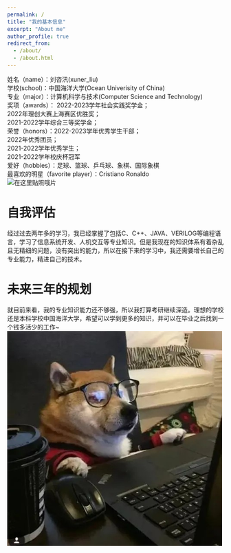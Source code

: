 ```yaml
---
permalink: /
title: "我的基本信息"
excerpt: "About me"
author_profile: true
redirect_from: 
  - /about/
  - /about.html
---
```

姓名（name）：刘咨汛(xuner_liu)<br>
学校(school)：中国海洋大学(Ocean Univerisity of China)<br>
专业（major）：计算机科学与技术(Computer Science and Technology)<br>
奖项（awards）： 2022-2023学年社会实践奖学金；<br>
                2022年理创大赛上海赛区优胜奖；<br>
                2021-2022学年综合三等奖学金；<br>
荣誉（honors）：2022-2023学年优秀学生干部；<br>
               2022年优秀团员；<br>
               2021-2022学年优秀学生；<br>
               2021-2022学年校庆杯冠军<br>
爱好（hobbies）：足球、篮球、乒乓球、象棋、国际象棋<br>
最喜欢的明星（favorite player）：Cristiano Ronaldo<br>
![在这里贴照哦片](/images/guanjun.jpg)


自我评估
======
经过过去两年多的学习，我已经掌握了包括C、C++、JAVA、VERILOG等编程语言，学习了信息系统开发、人机交互等专业知识。但是我现在的知识体系有着杂乱且无精细的问题，没有突出的能力，所以在接下来的学习中，我还需要增长自己的专业能力，精进自己的技术。

未来三年的规划
======
就目前来看，我的专业知识能力还不够强，所以我打算考研继续深造。理想的学校还是本科学校中国海洋大学，希望可以学到更多的知识，并可以在毕业之后找到一个钱多活少的工作~
![在这里贴照哦片](/images/mmexport1695278635051.png)


